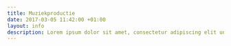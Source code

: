 ```yaml
---
title: Muziekproductie
date: 2017-03-05 11:42:00 +01:00
layout: info
description: Lorem ipsum dolor sit amet, consectetur adipiscing elit unde omnis.
---
```

